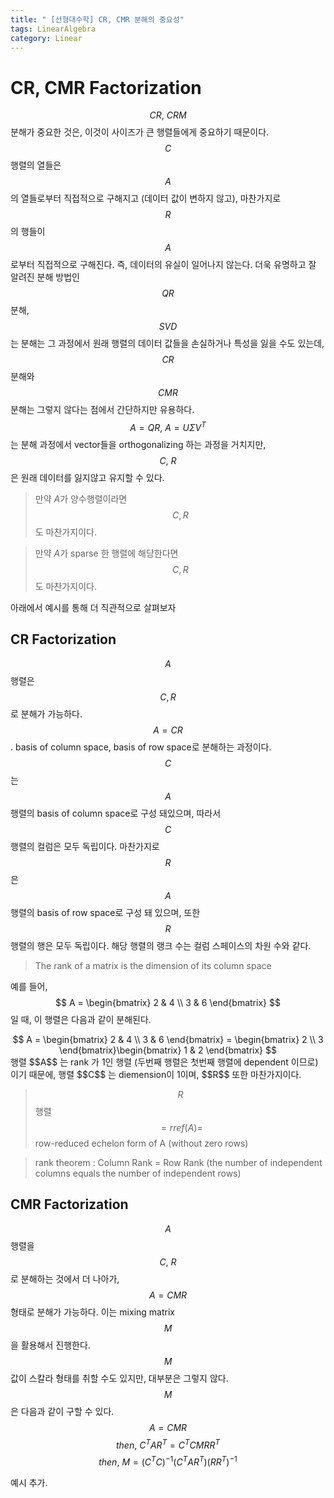 ```yaml
---
title: " [선형대수학] CR, CMR 분해의 중요성"
tags: LinearAlgebra
category: Linear
---
```


# CR, CMR Factorization
$$CR,\ CRM$$ 분해가 중요한 것은, 이것이 사이즈가 큰 행렬들에게 중요하기 때문이다. $$C$$ 행렬의 열들은 $$A$$의 열들로부터 직접적으로 구해지고 (데이터 값이 변하지 않고), 마찬가지로 $$R$$의 행들이 $$A$$로부터 직접적으로 구해진다. 즉, 데이터의 유실이 일어나지 않는다. 더욱 유명하고 잘 알려진 분해 방법인 $$QR$$ 분해, $$SVD$$는 분해는 그 과정에서 원래 행렬의 데이터 값들을 손실하거나 특성을 잃을 수도 있는데, $$CR$$ 분해와 $$CMR$$ 분해는 그렇지 않다는 점에서 간단하지만 유용하다. $$A = QR,\  A = U\Sigma V^T$$ 는 분해 과정에서 vector들을 orthogonalizing 하는 과정을 거치지만, $$C,\ R$$은 원래 데이터를 잃지않고 유지할 수 있다.

> 만약 $A$가 양수행렬이라면 $$C, R$$도 마찬가지이다.

> 만약 $A$가 sparse 한 행렬에 해당한다면 $$C, R$$도 마찬가지이다.

아래에서 예시를 통해 더 직관적으로 살펴보자
## CR Factorization
$$A$$ 행렬은 $$C, R$$로 분해가 가능하다. $$A = CR$$. basis of column space, basis of row space로 분해하는 과정이다.<br>
$$C$$ 는 $$A$$행렬의 basis of column space로 구성 돼있으며, 따라서 $$C$$ 행렬의 컬럼은 모두 독립이다. 마찬가지로 $$R$$ 은 $$A$$행렬의 basis of row space로 구성 돼 있으며, 또한 $$R$$ 행렬의 행은 모두 독립이다. 해당 행렬의 랭크 수는 컬럼 스페이스의 차원 수와 같다.
> The rank of a matrix is the dimension of its column space

예를 들어, $$ A = \begin{bmatrix} 2 & 4 \\ 3 & 6 \end{bmatrix} $$ 일 때, 이 행렬은 다음과 같이 분해된다.<br>
<center>$$ A = \begin{bmatrix} 2 & 4 \\ 3 & 6 \end{bmatrix} = \begin{bmatrix} 2 \\ 3 \end{bmatrix}\begin{bmatrix} 1 & 2 \end{bmatrix} $$</center>
행렬 $$A$$ 는 rank 가 1인 행렬 (두번째 행렬은 첫번째 행렬에 dependent 이므로) 이기 때문에, 행렬 $$C$$ 는 diemension이 1이며, $$R$$ 또한 마찬가지이다.

>$$R$$ 행렬 $$= rref(A) =$$ row-reduced echelon form of A (without zero rows)

> rank theorem : Column Rank = Row Rank (the number of independent columns equals the number of independent rows)

## CMR Factorization
$$A$$행렬을 $$C,\ R$$ 로 분해하는 것에서 더 나아가, $$A = CMR$$ 형태로 분해가 가능하다.
이는 mixing matrix $$M$$을 활용해서 진행한다. $$M$$ 값이 스칼라 형태를 취할 수도 있지만, 대부분은 그렇지 않다. $$M$$ 은 다음과 같이 구할 수 있다.
$$A = CMR$$
$$then,\   C^TAR^T = C^TCMRR^T$$
$$then,\   M = (C^TC)^{-1}(C^TAR^T)(RR^T)^{-1}$$

예시 추가.
